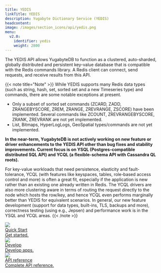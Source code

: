 ```yaml
---
title: YEDIS
linkTitle: YEDIS
description: Yugabyte Dictionary Service (YEDIS) 
headcontent: 
image: /images/section_icons/api/yedis.png
menu:
  v2.0:
    identifier: yedis
    weight: 2800
---
```


The YEDIS API allows YugabyteDB to function as a clustered, auto-sharded, globally distributed and persistent key-value database that is compatible with the Redis commands library. A Redis client can connect, send requests, and receive results from this API.

{{< note title="Note" >}}
While YEDIS supports many Redis data types (such as string, hash, set, sorted set and a new Timeseries type) and commands, there are some notable exceptions at present.

* Only a subset of sorted set commands (ZCARD, ZADD, ZRANGEBYSCORE, ZREM, ZRANGE, ZREVRANGE, ZSCORE) have been implemented. Several commands like ZCOUNT, ZREVRANGEBYSCORE, ZRANK, ZREVRANK are not yet implemented.
* List, Bitmaps, HyperLogLogs, GeoSpatial types/commands are not yet implemented.

<b>
In the near-term, YugabyteDB is not actively working on new feature or driver enhancements to the YEDIS API other than bug fixes and stability improvements. Current focus is on YSQL (Postgres-compatible distributed SQL API) and YCQL (a flexible-schema API with Cassandra QL roots).
</b>

For key-value workloads that need persistence, elasticity and fault-tolerance, YCQL (with features
like keyspaces, tables, role-based access control and more) is often a great fit, especially if the
application is new rather than an existing one already written in Redis. The YCQL drivers are also
more clustering aware in terms of routing the request directly to the node which hosts the row/key,
and hence YCQL even performs marginally better than YEDIS for equivalent scenarios. In general, our
new feature development (support for data types, built-ins, TLS, backups and more), correctness
testing (using e.g., Jepsen) and performance work is in the YSQL and YCQL areas.  {{< /note >}}


<div class="row">
  <div class="col-12 col-md-6 col-lg-12 col-xl-6">
    <a class="section-link icon-offset" href="quick-start/">
      <div class="head">
        <img class="icon" src="/images/section_icons/index/quick_start.png" aria-hidden="true" />
        <div class="title">Quick Start</div>
      </div>
      <div class="body">
          Get started.
      </div>
    </a>
  </div>
  <div class="col-12 col-md-6 col-lg-12 col-xl-6">
    <a class="section-link icon-offset" href="develop/">
      <div class="head">
        <img class="icon" src="/images/section_icons/index/develop.png" aria-hidden="true" />
        <div class="title">Develop</div>
      </div>
      <div class="body">
          Develop apps.
      </div>
    </a>
  </div>
  <!--
  <div class="col-12 col-md-6 col-lg-12 col-xl-6">
    <a class="section-link icon-offset" href="deploy/">
      <div class="head">
        <img class="icon" src="/images/section_icons/index/deploy.png" aria-hidden="true" />
        <div class="title">Deploy</div>
      </div>
      <div class="body">
         Deploy on the infrastructure of your choice.
      </div>
    </a>
  </div>
  -->
  <div class="col-12 col-md-6 col-lg-12 col-xl-6">
    <a class="section-link icon-offset" href="api/">
      <div class="head">
        <img class="icon" src="/images/section_icons/index/api.png" aria-hidden="true" />
        <div class="title">API reference</div>
      </div>
      <div class="body">
         Complete API reference.
      </div>
    </a>
  </div>
</div>
